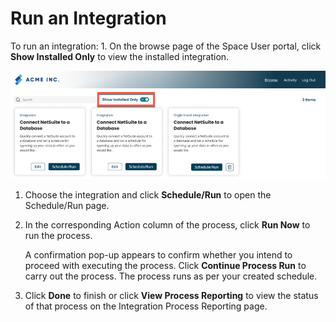 # Run an Integration 

<head>
  <meta name="guidename" content="Spaces"/>
  <meta name="context" content="GUID-49268fdb-54ee-45aa-b997-8a21d3039ab7"/>
</head>

  To run an integration:
    1. On the browse page of the Space User portal, click **Show Installed Only** to view the installed integration.

![](./images/spa_run_an_integration.png)

 1. Choose the integration and click **Schedule/Run** to open the Schedule/Run page.

2. In the corresponding Action column of the process, click **Run Now** to run the process.

    A confirmation pop-up appears to confirm whether you intend to proceed with executing the process. Click **Continue Process Run** to carry out the process. The process runs as per your created schedule.
3. Click **Done** to finish or click **View Process Reporting** to view the status of that process on the Integration Process Reporting page. 








